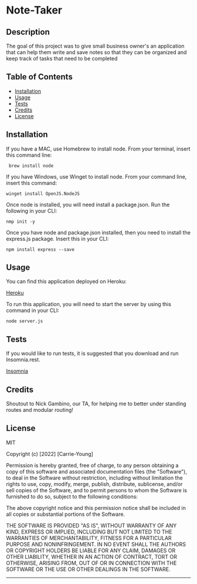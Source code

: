 # Note-Taker

## Description

The goal of this project was to give small business owner's an application that can
help them write and save notes so that they can be organized and keep track of tasks
that need to be completed

## Table of Contents

- [Installation](#installation)
- [Usage](#usage)
- [Tests](#tests)
- [Credits](#credits)
- [License](#license)

## Installation

If you have a MAC, use Homebrew to install node. From your terminal, insert this command line:

```
 brew install node
 ```

If you have Windows, use Winget to install node. From your command line, insert this command: 

```
winget install OpenJS.NodeJS
```
Once node is installed, you will need install a package.json. Run the following in your CLI:

```
nmp init -y
```
Once you have node and package.json installed, then you need to install the express.js package. Insert this in your CLI:

```
npm install express --save
```


## Usage

You can find this application deployed on Heroku:

[Heroku](https://www.awesomescreenshot.com/video/13083114?key=0c999adf3fd693843e058aebdabdc492)

To run this application, you will need to start the server by using this command in your CLI:

```
node server.js
```

## Tests

If you would like to run tests, it is suggested that you download and run Insomnia.rest.

[Insomnia](https://insomnia.rest/pricing)

## Credits

Shoutout to Nick Gambino, our TA, for helping me to better under standing routes and modular routing!

## License

MIT

Copyright (c) [2022] [Carrie-Young]

Permission is hereby granted, free of charge, to any person obtaining a copy
of this software and associated documentation files (the "Software"), to deal
in the Software without restriction, including without limitation the rights
to use, copy, modify, merge, publish, distribute, sublicense, and/or sell
copies of the Software, and to permit persons to whom the Software is
furnished to do so, subject to the following conditions:

The above copyright notice and this permission notice shall be included in all
copies or substantial portions of the Software.

THE SOFTWARE IS PROVIDED "AS IS", WITHOUT WARRANTY OF ANY KIND, EXPRESS OR
IMPLIED, INCLUDING BUT NOT LIMITED TO THE WARRANTIES OF MERCHANTABILITY,
FITNESS FOR A PARTICULAR PURPOSE AND NONINFRINGEMENT. IN NO EVENT SHALL THE
AUTHORS OR COPYRIGHT HOLDERS BE LIABLE FOR ANY CLAIM, DAMAGES OR OTHER
LIABILITY, WHETHER IN AN ACTION OF CONTRACT, TORT OR OTHERWISE, ARISING FROM,
OUT OF OR IN CONNECTION WITH THE SOFTWARE OR THE USE OR OTHER DEALINGS IN THE
SOFTWARE.

---





